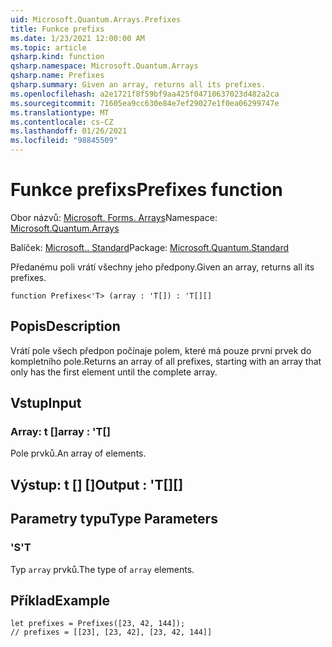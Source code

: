 ```yaml
---
uid: Microsoft.Quantum.Arrays.Prefixes
title: Funkce prefixs
ms.date: 1/23/2021 12:00:00 AM
ms.topic: article
qsharp.kind: function
qsharp.namespace: Microsoft.Quantum.Arrays
qsharp.name: Prefixes
qsharp.summary: Given an array, returns all its prefixes.
ms.openlocfilehash: a2e1721f8f59bf9aa425f04710637023d482a2ca
ms.sourcegitcommit: 71605ea9cc630e84e7ef29027e1f0ea06299747e
ms.translationtype: MT
ms.contentlocale: cs-CZ
ms.lasthandoff: 01/26/2021
ms.locfileid: "98845509"
---
```

# <a name="prefixes-function"></a><span data-ttu-id="828e8-102">Funkce prefixs</span><span class="sxs-lookup"><span data-stu-id="828e8-102">Prefixes function</span></span>

<span data-ttu-id="828e8-103">Obor názvů: [Microsoft. Forms. Arrays](xref:Microsoft.Quantum.Arrays)</span><span class="sxs-lookup"><span data-stu-id="828e8-103">Namespace: [Microsoft.Quantum.Arrays](xref:Microsoft.Quantum.Arrays)</span></span>

<span data-ttu-id="828e8-104">Balíček: [Microsoft.. Standard](https://nuget.org/packages/Microsoft.Quantum.Standard)</span><span class="sxs-lookup"><span data-stu-id="828e8-104">Package: [Microsoft.Quantum.Standard](https://nuget.org/packages/Microsoft.Quantum.Standard)</span></span>


<span data-ttu-id="828e8-105">Předanému poli vrátí všechny jeho předpony.</span><span class="sxs-lookup"><span data-stu-id="828e8-105">Given an array, returns all its prefixes.</span></span>

```qsharp
function Prefixes<'T> (array : 'T[]) : 'T[][]
```


## <a name="description"></a><span data-ttu-id="828e8-106">Popis</span><span class="sxs-lookup"><span data-stu-id="828e8-106">Description</span></span>

<span data-ttu-id="828e8-107">Vrátí pole všech předpon počínaje polem, které má pouze první prvek do kompletního pole.</span><span class="sxs-lookup"><span data-stu-id="828e8-107">Returns an array of all prefixes, starting with an array that only has the first element until the complete array.</span></span>

## <a name="input"></a><span data-ttu-id="828e8-108">Vstup</span><span class="sxs-lookup"><span data-stu-id="828e8-108">Input</span></span>

### <a name="array--t"></a><span data-ttu-id="828e8-109">Array: t []</span><span class="sxs-lookup"><span data-stu-id="828e8-109">array : 'T[]</span></span>

<span data-ttu-id="828e8-110">Pole prvků.</span><span class="sxs-lookup"><span data-stu-id="828e8-110">An array of elements.</span></span>



## <a name="output--t"></a><span data-ttu-id="828e8-111">Výstup: t [] []</span><span class="sxs-lookup"><span data-stu-id="828e8-111">Output : 'T[][]</span></span>



## <a name="type-parameters"></a><span data-ttu-id="828e8-112">Parametry typu</span><span class="sxs-lookup"><span data-stu-id="828e8-112">Type Parameters</span></span>

### <a name="t"></a><span data-ttu-id="828e8-113">'S</span><span class="sxs-lookup"><span data-stu-id="828e8-113">'T</span></span>

<span data-ttu-id="828e8-114">Typ `array` prvků.</span><span class="sxs-lookup"><span data-stu-id="828e8-114">The type of `array` elements.</span></span>

## <a name="example"></a><span data-ttu-id="828e8-115">Příklad</span><span class="sxs-lookup"><span data-stu-id="828e8-115">Example</span></span>

```qsharp
let prefixes = Prefixes([23, 42, 144]);
// prefixes = [[23], [23, 42], [23, 42, 144]]
```